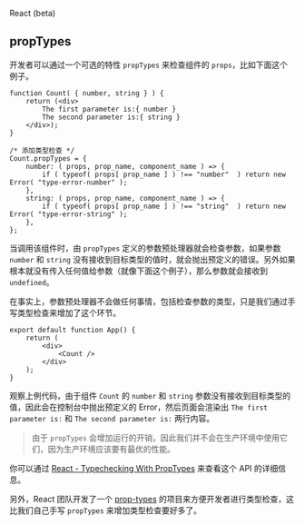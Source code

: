 React (beta)

## propTypes

开发者可以通过一个可选的特性 `propTypes` 来检查组件的 `props`，比如下面这个例子。

```react
function Count( { number, string } ) {
    return (<div>
        The first parameter is:{ number }
        The second parameter is:{ string }
    </div>);
}

/* 添加类型检查 */
Count.propTypes = {
    number: ( props, prop_name, component_name ) => {
    	if ( typeof( props[ prop_name ] ) !== "number"  ) return new Error( "type-error-number" );
	},
    string: ( props, prop_name, component_name ) => {
    	if ( typeof( props[ prop_name ] ) !== "string"  ) return new Error( "type-error-string" );
	},
};
```

当调用该组件时，由 `propTypes` 定义的参数预处理器就会检查参数，如果参数 `number` 和 `string` 没有接收到目标类型的值时，就会抛出预定义的错误。另外如果根本就没有传入任何值给参数（就像下面这个例子），那么参数就会接收到 `undefined`。

在事实上，参数预处理器不会做任何事情，包括检查参数的类型，只是我们通过手写类型检查来增加了这个环节。

```react
export default function App() {
	return (
		<div>
			<Count />
		</div>
	);
}
```

观察上例代码，由于组件 `Count` 的 `number` 和 `string` 参数没有接收到目标类型的值，因此会在控制台中抛出预定义的 Error，然后页面会渲染出 `The first parameter is:` 和 `The second parameter is:` 两行内容。

> 由于 `propTypes` 会增加运行的开销，因此我们并不会在生产环境中使用它们，因为生产环境应该要有最优的性能。

你可以通过 [React - Typechecking With PropTypes](https://reactjs.org/docs/typechecking-with-proptypes.html) 来查看这个 API 的详细信息。

另外，React 团队开发了一个 [prop-types](https://www.npmjs.com/package/prop-types) 的项目来方便开发者进行类型检查，这比我们自己手写 `propTypes` 来增加类型检查要好多了。